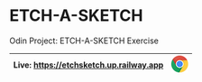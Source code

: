 # ETCH-A-SKETCH
Odin Project: ETCH-A-SKETCH Exercise

| Live: https://etchsketch.up.railway.app | <img src="./imgs/chrome-icon.png" alt="chrome icon" width="30px" height="30px"> |
|-----------------------------------------------------|---------------------------------------------------------------------------------|
